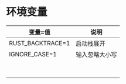 # 环境变量

| 变量=值              | 说明      |
| ----------------- | ------- |
| RUST\_BACKTRACE=1 | 启动栈展开   |
| IGNORE\_CASE=1    | 输入忽略大小写 |
|                   |         |
|                   |         |
|                   |         |
|                   |         |
|                   |         |
|                   |         |
|                   |         |
|                   |         |

